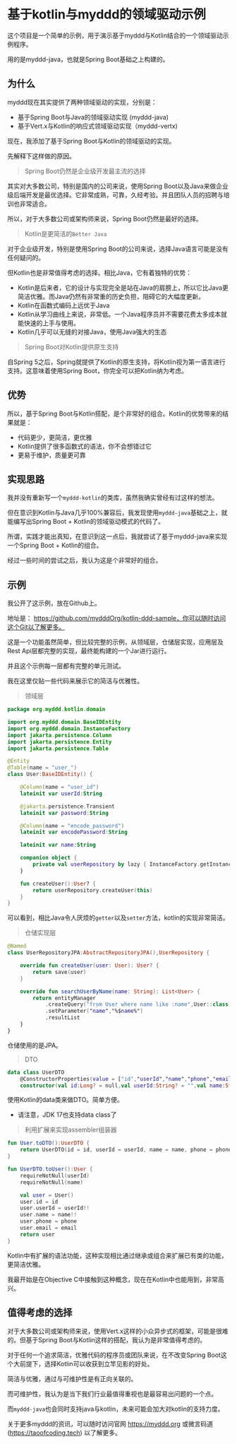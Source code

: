 # 基于kotlin与myddd的领域驱动示例

这个项目是一个简单的示例，用于演示基于myddd与Kotlin结合的一个领域驱动示例程序。

用的是myddd-java，也就是Spring Boot基础之上构建的。

## 为什么

myddd现在其实提供了两种领域驱动的实现，分别是：

* 基于Spring Boot与Java的领域驱动实现 (myddd-java)
* 基于Vert.x与Kotlin的响应式领域驱动实现（myddd-vertx)

现在，我添加了基于Spring Boot与Kotlin的领域驱动的实现。

先解释下这样做的原因。

> Spring Boot仍然是企业级开发最主流的选择

其实对大多数公司，特别是国内的公司来说，使用Spring Boot以及Java来做企业级后端开发是最优选择。它非常成熟，可靠，久经考验。并且团队人员的招聘与培训也非常适合。

所以，对于大多数公司或架构师来说，Spring Boot仍然是最好的选择。

> Kotlin是更简洁的`Better Java`

对于企业级开发，特别是使用Spring Boot的公司来说，选择Java语言可能是没有任何疑问的。

但Kotlin也是非常值得考虑的选择。相比Java，它有着独特的优势：

* Kotlin是后来者，它的设计与实现完全是站在Java的肩膀上，所以它比Java更简洁优雅。而Java仍然有非常重的历史负担，阻碍它的大幅度更新。
* Kotlin在函数式编码上远优于Java
* Kotlin从学习曲线上来说，非常低。一个Java程序员并不需要花费太多成本就能快速的上手与使用。
* Kotlin几乎可以无缝的对接Java，使用Java强大的生态

> Spring Boot对Kotlin提供原生支持

自Spring 5之后，Spring就提供了Kotlin的原生支持，将Kotlin视为第一语言进行支持。这意味着使用Spring Boot，你完全可以把Kotlin纳为考虑。

## 优势

所以，基于Spring Boot与Kotlin搭配，是个非常好的组合。Kotlin的优势带来的结果就是：

* 代码更少，更简洁，更优雅
* Kotlin提供了很多函数式的语法，你不会想错过它
* 更易于维护，质量更可靠

## 实现思路

我并没有重新写一个`myddd-kotlin`的类库，虽然我确实曾经有过这样的想法。

但在意识到Kotlin与Java几乎100%兼容后，我发现使用`myddd-java`基础之上，就能编写出Spring Boot + Kotlin的领域驱动模式的代码了。

所谓，实践才能出真知，在意识到这一点后，我就尝试了基于myddd-java来实现一个Spring Boot + Kotlin的组合。

经过一些时间的尝试之后，我认为这是个非常好的组合。

## 示例

我公开了这示例，放在Github上。

地址是： https://github.com/mydddOrg/kotlin-ddd-sample，你可以随时访问这个Git以了解更多。

这是一个功能虽然简单，但比较完整的示例，从领域层，仓储层实现，应用层及Rest Api层都完整的实现，最终能构建的一个Jar进行运行。

并且这个示例每一层都有完整的单元测试。

我在这里仅贴一些代码来展示它的简洁与优雅性。

> 领域层

```kotlin
package org.myddd.kotlin.domain

import org.myddd.domain.BaseIDEntity
import org.myddd.domain.InstanceFactory
import jakarta.persistence.Column
import jakarta.persistence.Entity
import jakarta.persistence.Table

@Entity
@Table(name = "user_")
class User:BaseIDEntity() {

    @Column(name = "user_id")
    lateinit var userId:String

    @jakarta.persistence.Transient
    lateinit var password:String

    @Column(name = "encode_password")
    lateinit var encodePassword:String

    lateinit var name:String

    companion object {
        private val userRepository by lazy { InstanceFactory.getInstance(UserRepository::class.java) }
    }

    fun createUser():User? {
        return userRepository.createUser(this)
    }
}
```

可以看到，相比Java令人厌烦的`getter`以及`setter`方法，kotlin的实现非常简洁。

> 仓储实现层

```kotlin
@Named
class UserRepositoryJPA:AbstractRepositoryJPA(),UserRepository {

    override fun createUser(user: User): User? {
        return save(user)
    }

    override fun searchUserByName(name: String): List<User> {
        return entityManager
            .createQuery("from User where name like :name",User::class.java)
            .setParameter("name","%$name%")
            .resultList
    }
}
```

仓储使用的是JPA。

> DTO

```kotlin
data class UserDTO
    @ConstructorProperties(value = ["id","userId","name","phone","email","password"])
    constructor(val id:Long? = null,val userId:String? = "",val name:String? = "",val phone:String? = "",val email:String? = "",val password:String? = "")
```

使用Kotlin的data类来做DTO。简单方便。

* 请注意，JDK 17也支持data class了

> 利用扩展来实现assembler组装器

```kotlin
fun User.toDTO():UserDTO {
    return UserDTO(id = id, userId = userId, name = name, phone = phone, email = email)
}

fun UserDTO.toUser():User {
    requireNotNull(userId)
    requireNotNull(name)

    val user = User()
    user.id = id
    user.userId = userId!!
    user.name = name!!
    user.phone = phone
    user.email = email
    return user
}
```

Kotlin中有扩展的语法功能，这种实现相比通过继承或组合来扩展已有类的功能，更简洁优雅。

我最开始是在Objective C中接触到这种概念，现在在Kotlin中也能用到，非常高兴。

## 值得考虑的选择

对于大多数公司或架构师来说，使用Vert.x这样的小众异步式的框架，可能是很难的。但基于Spring Boot与Kotlin这样的搭配，我认为是非常值得考虑的。

对于任何一个追求简洁，优雅代码的程序员或团队来说，在不改变Spring Boot这个大前提下，选择Kotlin可以收获到立竿见影的好处。

简洁与优雅，通过与可维护性是有正向关联的。

而可维护性，我认为是当下我们行业最值得重视也是最容易出问题的一个点。

而`myddd-java`也会同时支持java与kotlin，未来可能会加大对kotlin的支持力度。

关于更多myddd的资讯，可以随时访问官网 https://myddd.org 或微言码道 (https://taoofcoding.tech) 以了解更多。